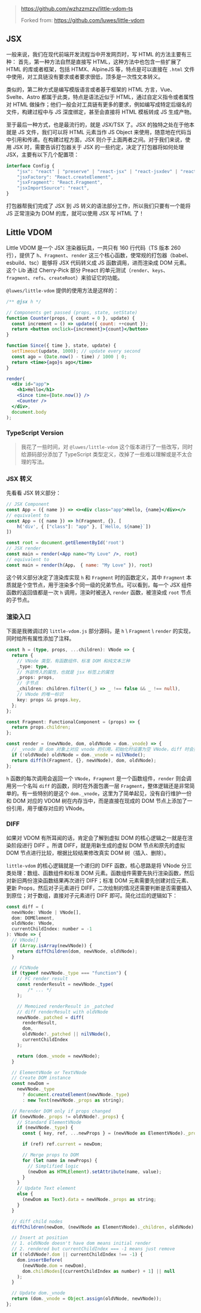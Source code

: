 > https://github.com/wzhzzmzzy/little-vdom-ts
> 
> Forked from: https://github.com/luwes/little-vdom

## JSX

一般来说，我们在现代前端开发流程当中开发网页时，写 HTML 的方法主要有三种：
首先，第一种方法自然是直接写 HTML，这种方法中也包含一些扩展了 HTML 的库或者框架，包括 HTMX、AlpineJS 等，特点是可以直接在 `.html` 文件中使用，对工具链没有要求或者要求很低，顶多是一次性文本转义。

类似的，第二种方式是编写模版语言或者基于框架的 HTML 方言，Vue、Svelte、Astro 都属于此类，特点是语法近似于 HTML，通过自定义指令或者属性对 HTML 做操作；他们一般会对工具链有更多的要求，例如编写成特定后缀名的文件，构建过程中与 JS 深度绑定，甚至会直接将 HTML 模板转成 JS 生成产物。

至于最后一种方式，也是最流行的，就是 JSX/TSX 了。JSX 的独特之处在于他本就是 JS 文件，我们可以将 HTML 元素当作 JS Object 来使用，随意地在代码当中引用和传递。在构建过程方面，JSX 则介于上面两者之间。对于我们来说，使用 JSX 时，需要告诉打包器关于 JSX 的一些约定，决定了打包器将如何处理 JSX，主要有以下几个配置项：

```typescript
interface Config {
	"jsx": "react" | "preserve" | "react-jsx" | "react-jsxdev" | "react-native",
	"jsxFactory": "React.createElement",
	"jsxFragment": "React.Fragment",
	"jsxImportSource": "react",
}
```

打包器帮我们完成了 JSX 到 JS 转义的语法部分工作，所以我们只要有一个能将 JS 正常渲染为 DOM 的库，就可以使用 JSX 写 HTML 了！

## Little VDOM

Little VDOM 是一个 JSX 渲染器玩具，一共只有 160 行代码（TS 版本 260 行），提供了 `h`、`Fragment`、`render` 这三个核心函数，使常规的打包器（babel、esbuild、tsc）能够将 JSX 代码转义成 JS 函数调用，进而渲染成 DOM 元素。这个 Lib 通过 Cherry-Pick 部分 Preact 的单元测试（`render`、`keys`、`fragment`、`refs`、`createRoot`）来验证它的功能。

`@luwes/little-vdom` 提供的使用方法是这样的：

```jsx
/** @jsx h */

// Components get passed (props, state, setState)
function Counter(props, { count = 0 }, update) {
  const increment = () => update({ count: ++count });
  return <button onclick={increment}>{count}</button>
}

function Since({ time }, state, update) {
  setTimeout(update, 1000); // update every second
  const ago = (Date.now() - time) / 1000 | 0;
  return <time>{ago}s ago</time>
}

render(
  <div id="app">
    <h1>Hello</h1>
    <Since time={Date.now()} />
    <Counter />
  </div>,
  document.body
);
```

### TypeScript Version

> 我花了一些时间，对 `@luwes/little-vdom` 这个版本进行了一些改写，同时给源码部分添加了 TypeScript 类型定义，改掉了一些难以理解或是不太合理的写法。

### JSX 转义

先看看 JSX 转义部分：

```jsx
// JSX Component
const App = ({ name }) => <><div class="app">Hello, {name}</div></>
// equivalent to
const App = ({ name }) => h(Fragment, {}, [
	h('div', { ["class"]: "app" }, [`Hello, ${name}`])
])

const root = document.getElementById('root')
// JSX render
const main = render(<App name="My Love" />, root)
// equivalent to
const main = render(h(App， { name: "My Love" }), root)
```

这个转义部分决定了渲染库实现 `h` 和 `Fragment` 时的函数定义，其中 `Fragment` 本质就是个空节点，用于渲染多个同一级的兄弟节点。可以看到，每一个 JSX 组件函数的返回值都是一次 `h` 调用，渲染时被送入 `render` 函数，被渲染成 `root` 节点的子节点。

### 渲染入口

下面是我微调过的 `little-vdom.js` 部分源码，是 `h` \ `Fragment` \ `render` 的实现，同时给所有属性添加了注释。

```ts
const h = (type, props, ...children): VNode => {
  return {
    // VNode 类型，有函数组件、标准 DOM 和纯文本三种
    _type: type,
    // 外部传入的属性，也就是 jsx 标签上的属性
    _props: props,
    // 子节点
    _children: children.filter((_) => _ !== false && _ !== null),
    // VNode 的唯一标识
    key: props && props.key,
  };
};

const Fragment: FunctionalComponent = (props) => {
  return props.children;
};

const render = (newVNode, dom, oldVNode = dom._vnode) => {
  // _vnode 是 dom 对象上对应 vnode 的引用，初始化时设置为空 VNode，diff 时会更新 VNode
  if (!oldVNode) oldVNode = dom._vnode = nilVNode();
  return diff(h(Fragment, {}, newVNode), dom, oldVNode);
};
```

`h` 函数的每次调用会返回一个 `VNode`，`Fragment` 是一个函数组件，`render` 则会调用另一个名叫 `diff` 的函数，同时在外面包裹一层 `Fragment`，整体逻辑还是非常简单的。有一些特别的是这个 `dom._vnode`，这里为了简单起见，没有自行维护一份和 DOM 对应的 VDOM 树在内存当中，而是直接在现成的 DOM 节点上添加了一份引用，用于缓存对应的 VNode。

### DIFF

如果对 VDOM 有所耳闻的话，肯定会了解到虚拟 DOM 的核心逻辑之一就是在渲染阶段进行 DIFF 。所谓 DIFF，就是用新生成的虚拟 DOM 节点和原先的虚拟 DOM 节点进行比较，根据比较结果修改真实 DOM 树（插入、删除）。

 `little-vdom` 的核心逻辑就是一个递归的 DIFF 函数，核心思路是将 VNode 分三类处理：数组、函数组件和标准 DOM 元素。函数组件需要先执行渲染函数，然后对新旧两份渲染函数结果再次进行 DIFF；标准 DOM 元素需要先创建对应元素、更新 Props，然后对子元素进行 DIFF，二次绘制的情况还需要判断是否需要插入到原位；对于数组，直接对子元素进行 DIFF 即可。简化过后的逻辑如下：

```js
const diff = (
  newVNode: VNode | VNode[],
  dom: DOMElement,
  oldVNode: VNode,
  currentChildIndex: number = -1
): VNode => {
  // VNode[]
  if (Array.isArray(newVNode)) {
    return diffChildren(dom, newVNode, oldVNode);
  }

  // FCVNode
  if (typeof newVNode._type === "function") {
    // FC render result
    const renderResult = newVNode._type(
		/* ... */
    );

    // Memoized renderResult in _patched
    // diff renderResult with oldVNode
    newVNode._patched = diff(
      renderResult,
      dom,
      oldVNode?._patched || nilVNode(),
      currentChildIndex
    );

    return (dom._vnode = newVNode);
  }

  // ElementVNode or TextVNode
  // Create DOM instance
  const newDom =
    newVNode._type
      ? document.createElement(newVNode._type)
      : new Text(newVNode._props as string);

  // Rerender DOM only if props changed
  if (newVNode._props != oldVNode?._props) {
    // Standard ElementVNode
    if (newVNode._type) {
      const { key, ref, ...newProps } = (newVNode as ElementVNode)._props;

      if (ref) ref.current = newDom;

      // Merge props to DOM
      for (let name in newProps) {
        // Simplified logic
	    (newDom as HTMLElement).setAttribute(name, value);
      }
    }
    // Update Text element
    else {
      (newDom as Text).data = newVNode._props as string;
    }
  }

  // diff child nodes
  diffChildren(newDom, (newVNode as ElementVNode)._children, oldVNode);

  // Insert at position
  // 1. oldVNode doesn't have dom means initial render
  // 2. rendered but currentChildIndex === -1 means just remove
  if (!oldVNode?.dom || currentChildIndex !== -1) {
    dom.insertBefore(
      (newVNode.dom = newDom),
      dom.childNodes[(currentChildIndex as number) + 1] || null
    );
  }

  // Update dom._vnode
  return (dom._vnode = Object.assign(oldVNode, newVNode));
};
```